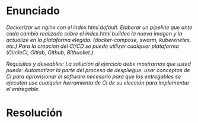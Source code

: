 # Enunciado
*Dockerizar un nginx con el index.html default. Elaborar un pipeline que ante cada cambio realizado sobre el index.html buildee la nueva imagen y la actualize en la plataforma elegida. (docker-compose, swarm, kuberenetes, etc.) Para la creacion del CI/CD se puede utilizar cualquier plataforma (CircleCI, Gitlab, Github, Bitbucket.)*

*Requisitos y deseables:*
*La solución al ejercicio debe mostrarnos que usted puede:*
*Automatizar la parte del proceso de despliegue. usar conceptos de CI para aprovisionar el software necesario para que los entregables se ejecuten use cualquier herramienta de CI de su elección para implementar el entregable.*

# Resolución

